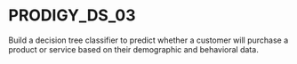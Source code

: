 # PRODIGY_DS_03
 Build a decision tree classifier to predict whether a customer will purchase a product or service based on their demographic and behavioral data. 
